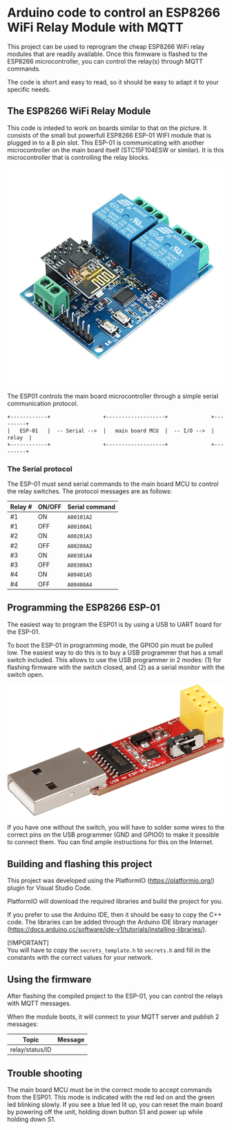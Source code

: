 # Arduino code to control an ESP8266 WiFi Relay Module with MQTT

This project can be used to reprogram the cheap ESP8266 WiFi relay modules that are readily available.
Once this firmware is flashed to the ESP8266 microcontroller, you can control the relay(s) through MQTT commands.

The code is short and easy to read, so it should be easy to adapt it to your specific needs.

## The ESP8266 WiFi Relay Module

This code is inteded to work on boards similar to that on the picture.  It consists of the small but powerfull ESP8266 ESP-01 WIFI module that is plugged in to a 8 pin slot.  This ESP-01 is communicating with another microcontroller on the main board itself (STC15F104ESW or similar).  It is this microcontroller that is controlling the relay blocks.

![The board](images/relay_esp_board.jpeg)

The ESP01 controls the main board microcontroller through a simple serial communication protocol.

```
+------------+                 +-------------------+              +---------+
|   ESP-01   |  -- Serial -->  |   main board MCU  |  -- I/O -->  |  relay  |   
+------------+                 +-------------------+              +---------+
```

### The Serial protocol

The ESP-01 must send serial commands to the main board MCU to control the relay switches.  The protocol messages are as follows:

| Relay # | ON/OFF | Serial command     |
| ----    | ----   | ----------------   |
| #1      | ON     | `A00101A2`         |
| #1      | OFF    | `A00100A1`         |
| #2      | ON     | `A00201A3`         |
| #2      | OFF    | `A00200A2`         |
| #3      | ON     | `A00301A4`         |
| #3      | OFF    | `A00300A3`         |
| #4      | ON     | `A00401A5`         |
| #4      | OFF    | `A00400A4`         |


## Programming the ESP8266 ESP-01

The easiest way to program the ESP01 is by using a USB to UART board for the ESP-01.

To boot the ESP-01 in programming mode, the GPIO0 pin must be pulled low.  The easiest way to do this is to buy a USB programmer that has a small switch included. This allows to use the USB programmer in 2 modes: (1) for flashing firmware with the switch closed, and (2) as a serial monitor with the switch open.

![USB programmer](images/esp_usb_programmer.png)

If you have one without the switch, you will have to solder some wires to the correct pins on the USB programmer (GND and GPIO0) to make it possible to connect them. You can find ample instructions for this on the Internet.

## Building and flashing this project

This project was developed using the PlatformIO (https://platformio.org/) plugin for Visual Studio Code.

PlatformIO will download the required libraries and build the project for you.

If you prefer to use the Arduino IDE, then it should be easy to copy the C++ code.  The libraries can be added through the Arduino IDE library manager (https://docs.arduino.cc/software/ide-v1/tutorials/installing-libraries/).

[!IMPORTANT]  
You will have to copy the `secrets_template.h` to `secrets.h` and fill in the constants with the correct values for your network.  

## Using the firmware

After flashing the compiled project to the ESP-01, you can control the relays with MQTT messages. 

When the module boots, it will connect to your MQTT server and publish 2 messages:

| Topic | Message                              |
| ----- | -------                              |
| relay/status/ID |                            |







## Trouble shooting

The main board MCU must be in the correct mode to accept commands from the ESP01.  This mode is indicated with the red led on and the green led blinking slowly.  If you see a blue led lit up, you can reset the main board by powering off the unit, holding down button S1 and power up while holding down S1.


